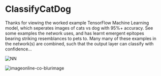 # ClassifyCatDog

Thanks for viewing the worked example TensorFlow Machine Learning model, which seperates images of cats vs dog with 95%+ accuracy. 
See some examples the network uses, and has learnt emergent epitopes bearing striking resemblances to pets to. Many many of these examples in the network(s) are combined, such that the output layer can classify with confidence... 

![NN](https://user-images.githubusercontent.com/77211245/104230439-7f4a8980-5445-11eb-8363-5de7f3781105.png)





 
  
   
    
     
      
       
        
         
          
           





![imageonline-co-blurimage](https://user-images.githubusercontent.com/77211245/104234782-dd7a6b00-544b-11eb-9b68-bc8e391c9a64.png)



